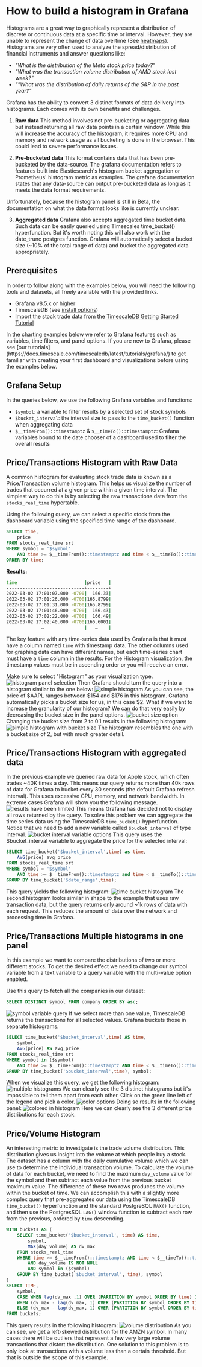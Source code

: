 # How to build a histogram in Grafana

Histograms are a great way to graphically represent a distribution of discrete or  continuous data at a specific time or interval. However, they are unable to represent the change of data overtime (See [heatmaps](https://grafana.com/docs/grafana/latest/visualizations/heatmap/)). Histograms are very often used to analyze the spread/distribution of financial instruments and answer questions like:
- *"What is the distribution of the Meta stock price today?"*
- *"What was the transaction volume distribution of AMD stock last week?"* 
- *""What was the distribution of daily returns of the S&P in the past year?"*

Grafana has the ability to convert 3 distinct formats of data delivery into histograms.
Each comes with its own benefits and challenges.

1. **Raw data**
This method involves not pre-bucketing or aggregating data but instead returning all raw data points in a certain window. While this will increase the accuracy of the histogram, it requires more CPU and memory and network usage as all bucketing is done in the browser. This could lead to severe performance issues. 

2. **Pre-bucketed data**
This format contains data that has been pre-bucketed by the data-source. The grafana documentation refers to features built into Elasticsearch's histogram bucket aggregation or Prometheus' histogram metric as examples. The grafana documentation states that any data-source can output pre-bucketed data as long as it meets the data format requirements. 

<highlight type="important">
 Unfortunately, because the histogram panel is still in Beta, the documentation on what the data format looks like is currently unclear.
</highlight>

3. **Aggregated data**
Grafana also accepts aggregated time bucket data. Such data can be easily queried using Timescales time_bucket() hyperfunction. But it's worth noting this will also work with the date_trunc postgres function. Grafana will automatically select a bucket size (~10% of the total range of data) and bucket the aggregated data appropriately. 

## Prerequisites
In order to follow along with the examples below, you will need the following tools and datasets, all freely available with the provided links.

- Grafana v8.5.x or higher
- TimescaleDB (see [install options](https://docs.timescale.com/install/latest/))
- Import the stock trade data from the [TimescaleDB Getting Started Tutorial](https://docs.timescale.com/timescaledb/latest/getting-started/)

<highlight type="tip">
In the charting examples below we refer to Grafana features such as variables, time filters, and panel options. If you are new to Grafana, please see [our tutorials](https://docs.timescale.com/timescaledb/latest/tutorials/grafana/) to get familiar with creating your first dashboard and visualizations before using the examples below.
</highlight>

## Grafana Setup
In the queries below, we use the following Grafana variables and functions:
 - `$symbol`: a variable to filter results by a selected set of stock symbols
 - `$bucket_interval`: the interval size to pass to the `time_bucket()` function when aggregating data
 - `$__timeFrom()::timestamptz` & `$__timeTo()::timestamptz`: Grafana variables bound to the date chooser of a dashboard used to filter the overall results


## Price/Transactions Histogram with Raw Data
A common histogram for evaluating stock trade data is known as a Price/Transaction volume histogram. This helps us visualize the number of trades that occurred at a given price within a given time interval. The simplest way to do this is by selecting the raw transactions data from the `stocks_real_time` hypertable. 

Using the following query, we can select a specific stock from the dashboard variable using the specified time range of the dashboard.
```sql
SELECT time, 
    price
FROM stocks_real_time srt
WHERE symbol = '$symbol'
    AND time >= $__timeFrom()::timestamptz and time < $__timeTo()::timestamptz
ORDER BY time;
```
**Results:**
```bash
time                         |price   |
-----------------------------+--------+
2022-03-02 17:01:07.000 -0700|  166.33|
2022-03-02 17:01:26.000 -0700|165.8799|
2022-03-02 17:01:31.000 -0700|165.8799|
2022-03-02 17:01:46.000 -0700|  166.43|
2022-03-02 17:02:22.000 -0700|  166.49|
2022-03-02 17:02:40.000 -0700|166.6001|
             …               |   …    |
```
The key feature with any time-series data used by Grafana is that it must have a column named `time` with timestamp data. The other columns used for graphing data can have different names, but each time-series chart must have a `time` column in the results. For the Histogram visualization, the timestamp values must be in ascending order or you will receive an error.

Make sure to select "Histogram" as your visualization type.
<img class="main-content__illustration" src="https://assets.timescale.com/docs/images/tutorials/visualizations/histograms/histogram_panel_selection.png" alt="histogram panel selection"/>
Then Grafana should turn the query into a histogram similar to the one below:
<img class="main-content__illustration" src="https://assets.timescale.com/docs/images/tutorials/visualizations/histograms/simple_histogram.png" alt="simple histogram"/>
As you can see, the price of $AAPL ranges between $154 and $176 in this histogram.
Grafana automatically picks a bucket size for us, in this case $2.
What if we want to increase the granularity of our histogram? We can do that very easily by decreasing the bucket size in the panel options. 
<img class="main-content__illustration" src="https://assets.timescale.com/docs/images/tutorials/visualizations/histograms/bucket_size_option.png" alt="bucket size option"/>
Changing the bucket size from 2 to 0.1 results in the following histogram:
<img class="main-content__illustration" src="https://assets.timescale.com/docs/images/tutorials/visualizations/histograms/simple_histogram_with_bucket_size.png" alt="simple histogram with bucket size"/>
The histogram resembles the one with a bucket size of 2, but with much greater detail.

## Price/Transactions Histogram with aggregated data

In the previous example we queried raw data for Apple stock, which often trades ~40K times a day. This means our query returns more than 40k rows of data for Grafana to bucket every 30 seconds (the default Grafana refresh interval). This uses excessive CPU, memory, and network bandwidth. In extreme cases Grafana will show you the following message.
<img class="main-content__illustration" src="https://assets.timescale.com/docs/images/tutorials/visualizations/histograms/results_have_been_limited.png" alt="results have been limited"/>
This means Grafana has decided not to display all rows returned by the query. To solve this problem we can aggregate the time series data using the TimescaleDB `time_bucket()` hyperfunction. Notice that we need to add a new variable called `$bucket_interval` of type interval. 
<img class="main-content__illustration" src="https://assets.timescale.com/docs/images/tutorials/visualizations/histograms/bucket_interval_variable_options.png" alt="bucket interval variable options"/>
This query uses the $bucket_interval variable to aggregate the price for the selected interval:

```sql
SELECT time_bucket('$bucket_interval',time) as time,
    AVG(price) avg_price
FROM stocks_real_time srt
WHERE symbol = '$symbol'
    AND time >= $__timeFrom()::timestamptz and time < $__timeTo()::timestamptz
GROUP BY time_bucket('$date_range',time);
```

This query yields the following histogram:
<img class="main-content__illustration" src="https://assets.timescale.com/docs/images/tutorials/visualizations/histograms/time_bucket_histogram.png" alt="time bucket histogram"/>
The second histogram looks similar in shape to the example that uses raw transaction data, but
the query returns only around ~1k rows of data with each request. This reduces the amount of
data over the network and processing time in Grafana.

## Price/Transactions Multiple histograms in one panel
In this example we want to compare the distributions of two or more different stocks.
To get the desired effect we need to change our symbol variable from a text variable to a query variable with the multi-value option enabled.

Use this query to fetch all the companies in our dataset: 
```sql
SELECT DISTINCT symbol FROM company ORDER BY asc;
```
<img class="main-content__illustration" src="https://assets.timescale.com/docs/images/tutorials/visualizations/histograms/symbol_variable_query.png" alt="symbol variable query"/>
If we select more than one value, TimescaleDB returns the transactions for all selected values.
Grafana buckets those in separate histograms.

```sql
SELECT time_bucket('$bucket_interval',time) AS time, 
    symbol,
    AVG(price) AS avg_price
FROM stocks_real_time srt
WHERE symbol in ($symbol)
    AND time >= $__timeFrom()::timestamptz AND time < $__timeTo()::timestamptz
GROUP BY time_bucket('$bucket_interval',time), symbol;
```
When we visualize this query, we get the following histogram:
<img class="main-content__illustration" src="https://assets.timescale.com/docs/images/tutorials/visualizations/histograms/multiple_histograms.png" alt="multiple histograms"/>
We can clearly see the 3 distinct histograms but it's impossible to tell them apart from each
other. Click on the green line left of the legend and pick a color.
<img class="main-content__illustration" src="https://assets.timescale.com/docs/images/tutorials/visualizations/histograms/color_options.png" alt="color options"/>
Doing so results in the following panel:
<img class="main-content__illustration" src="https://assets.timescale.com/docs/images/tutorials/visualizations/histograms/colored_in_histogram.png" alt="colored in histogram"/>
Here we can clearly see the 3 different price distributions for each stock.

## Price/Volume Histogram
An interesting metric to investigate is the trade volume distribution. This distribution gives us
insight into the volume at which people buy a stock. The dataset has a column with the daily
cumulative volume which we can use to determine the individual transaction volume.
To calculate the volume of data for each bucket, we need to find the maximum `day_volume`
value for the symbol and then subtract each value from the previous bucket maximum value.
The difference of these two rows produces the volume within the bucket of time.
We can accomplish this with a slightly more complex query that pre-aggregates our data using
the TimescaleDB `time_bucket()` hyperfunction and the standard PostgreSQL `MAX()` function,
and then use the PostgresSQL `LAG()` window function to subtract each row from the previous,
ordered by `time` descending.
```sql
WITH buckets AS (
    SELECT time_bucket('$bucket_interval', time) AS time,
        symbol,
        MAX(day_volume) AS dv_max
    FROM stocks_real_time
    WHERE time >= $__timeFrom()::timestamptz AND time < $__timeTo()::timestamptz
        AND day_volume IS NOT NULL
        AND symbol in ($symbol)
    GROUP BY time_bucket('$bucket_interval', time), symbol
)
SELECT TIME,
    symbol,
    CASE WHEN lag(dv_max ,1) OVER (PARTITION BY symbol ORDER BY time) IS    NULL THEN dv_max
    WHEN (dv_max - lag(dv_max, 1) OVER (PARTITION BY symbol ORDER BY time)) < 0 THEN dv_max 
    ELSE (dv_max - lag(dv_max, 1) OVER (PARTITION BY symbol ORDER BY time)) END vol
FROM buckets;
```
This query results in the following histogram:
<img class="main-content__illustration" src="https://assets.timescale.com/docs/images/tutorials/visualizations/histograms/volume_distribution.png" alt="volume distribution"/>
As you can see, we get a left-skewed distribution for the AMZN symbol. In many cases there will
be outliers that represent a few very large volume transactions that distort the distribution. One
solution to this problem is to only look at transactions with a volume less than a certain threshold.
But that is outside the scope of this example.